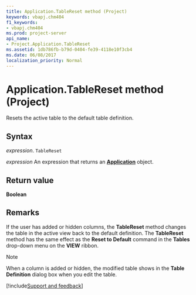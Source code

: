 ```yaml
---
title: Application.TableReset method (Project)
keywords: vbapj.chm404
f1_keywords:
- vbapj.chm404
ms.prod: project-server
api_name:
- Project.Application.TableReset
ms.assetid: 1db786fb-b79d-0404-fe39-4118e10f3cb4
ms.date: 06/08/2017
localization_priority: Normal
---
```



# Application.TableReset method (Project)

Resets the active table to the default table definition.


## Syntax

_expression_. `TableReset`

 _expression_ An expression that returns an **[Application](Project.Application.md)** object.


## Return value

 **Boolean**


## Remarks

If the user has added or hidden columns, the  **TableReset** method changes the table in the active view back to the default definition. The **TableReset** method has the same effect as the **Reset to Default** command in the **Tables** drop-down menu on the **VIEW** ribbon.


> [!NOTE] 
> When a column is added or hidden, the modified table shows in the  **Table Definition** dialog box when you edit the table.

[!include[Support and feedback](~/includes/feedback-boilerplate.md)]